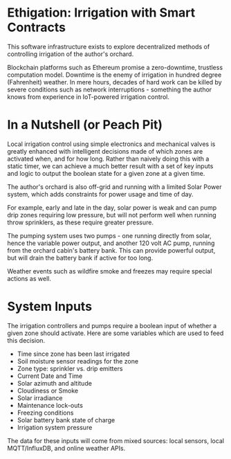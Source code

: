 # Ethigation: Irrigation with Smart Contracts

This software infrastructure exists to explore decentralized methods of controlling irrigation of the author's orchard.

Blockchain platforms such as Ethereum promise a zero-downtime, trustless computation model. Downtime is the enemy of irrigation in hundred degree (Fahrenheit) weather. In mere hours, decades of hard work can be killed by severe conditions such as network interruptions - something the author knows from experience in IoT-powered irrigation control.

# In a Nutshell (or Peach Pit)

Local irrigation control using simple electronics and mechanical valves is greatly enhanced with intelligent decisions made of which zones are activated when, and for how long. Rather than naively doing this with a static timer, we can achieve a much better result with a set of key inputs and logic to output the boolean state for a given zone at a given time.

The author's orchard is also off-grid and running with a limited Solar Power system, which adds constraints for power usage and time of day.

For example, early and late in the day, solar power is weak and can pump drip zones requiring low pressure, but will not perform well when running throw sprinklers, as these require greater pressure. 

The pumping system uses two pumps - one running directly from solar, hence the variable power output, and another 120 volt AC pump, running from the orchard cabin's battery bank. This can provide powerful output, but will drain the battery bank if active for too long.

Weather events such as wildfire smoke and freezes may require special actions as well.

# System Inputs

The irrigation controllers and pumps require a boolean input of whether a given zone should activate. Here are some variables which are used to feed this decision.

* Time since zone has been last irrigated
* Soil moisture sensor readings for the zone
* Zone type: sprinkler vs. drip emitters
* Current Date and Time
* Solar azimuth and altitude
* Cloudiness or Smoke
* Solar irradiance
* Maintenance lock-outs
* Freezing conditions
* Solar battery bank state of charge
* Irrigation system pressure

The data for these inputs will come from mixed sources: local sensors, local MQTT/InfluxDB, and online weather APIs.